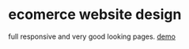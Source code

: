 # ecomerce website design
full responsive and very good looking pages.
[demo](https://ibrahim-217pro.surge.sh/shop.html)
